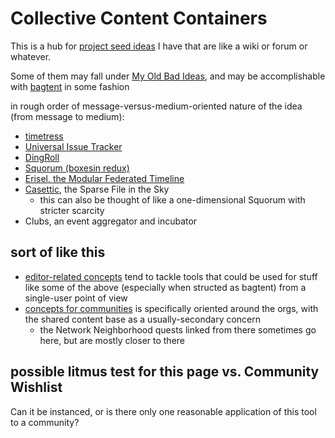 # Collective Content Containers

This is a hub for [project seed ideas](8509d6ba-3cdd-418a-82ea-94cc044b6aef.md) I have that are like a wiki or forum or whatever.

Some of them may fall under [My Old Bad Ideas](f3f3d6ba-6342-415a-9f3b-ab4f1d75a692.md), and may be accomplishable with [bagtent](ba00b8cb-9d05-4aef-bd50-0990f82dd723.md) in some fashion

in rough order of message-versus-medium-oriented nature of the idea (from message to medium):

- [timetress](0f7c0d76-21f0-4ad1-aed0-d81402293359.md)
- [Universal Issue Tracker](1305adb9-59a7-4179-a9fe-0ddedd802034.md)
- [DingRoll](859dcb46-898c-4650-acad-0ab788d004a2.md)
- [Squorum (boxesin redux)](80c01468-5a12-4496-90f0-64abad259156.md)
- [Erisel, the Modular Federated Timeline](a4698628-2fba-4d14-9f31-72b8e9688445.md)
- [Casettic](68bb497c-899f-45a5-8053-20d12a8b470b.md), the Sparse File in the Sky
  - this can also be thought of like a one-dimensional Squorum with stricter scarcity
- Clubs, an event aggregator and incubator

## sort of like this

- [editor-related concepts](52a91c72-061a-4d6f-8018-b3e86351c0d5.md) tend to tackle tools that could be used for stuff like some of the above (especially when structed as bagtent) from a single-user point of view
- [concepts for communities](cbf8b20c-fd72-4c42-a543-952e046c893b.md) is specifically oriented around the orgs, with the shared content base as a usually-secondary concern
  - the Network Neighborhood quests linked from there sometimes go here, but are mostly closer to there

## possible litmus test for this page vs. Community Wishlist

Can it be instanced, or is there only one reasonable application of this tool to a community?
